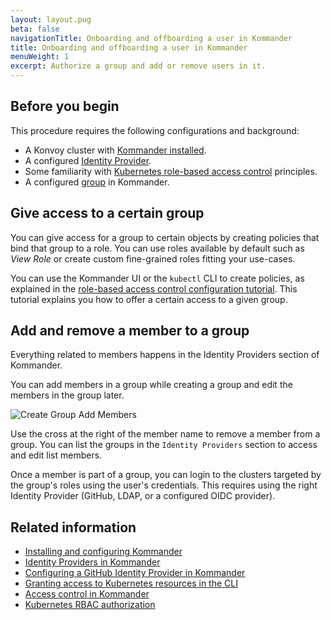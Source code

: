```yaml
---
layout: layout.pug
beta: false
navigationTitle: Onboarding and offboarding a user in Kommander
title: Onboarding and offboarding a user in Kommander
menuWeight: 1
excerpt: Authorize a group and add or remove users in it.
---
```


## Before you begin

This procedure requires the following configurations and background:

- A Konvoy cluster with [Kommander installed](/dkp/kommander/1.4/install/).
- A configured [Identity Provider](/dkp/kommander/1.4/tutorials/authorize-all-users/).
- Some familiarity with [Kubernetes role-based access control](https://kubernetes.io/docs/reference/access-authn-authz/rbac/) principles.
- A configured [group](/dkp/kommander/1.4/operations/identity-providers/) in Kommander.

## Give access to a certain group

You can give access for a group to certain objects by creating policies that bind that group to a role. You can use roles available by default such as _View Role_ or create custom fine-grained roles fitting your use-cases.

You can use the Kommander UI or the `kubectl` CLI to create policies, as explained in the [role-based access control configuration tutorial](/dkp/kommander/1.4/tutorials/configure-rbac/). This tutorial explains you how to offer a certain access to a given group.

## Add and remove a member to a group

Everything related to members happens in the Identity Providers section of Kommander.

You can add members in a group while creating a group and edit the members in the group later.

![Create Group Add Members](/dkp/kommander/1.4/img/access-control-create-group.png)

Use the cross at the right of the member name to remove a member from a group. You can list the groups in the `Identity Providers` section to access and edit list members.

Once a member is part of a group, you can login to the clusters targeted by the group's roles using the user's credentials. This requires using the right Identity Provider (GitHub, LDAP, or a configured OIDC provider).

## Related information

- [Installing and configuring Kommander](/dkp/kommander/1.4/install/)
- [Identity Providers in Kommander](/dkp/kommander/1.4/operations/identity-providers/)
- [Configuring a GitHub Identity Provider in Kommander](/dkp/kommander/1.4/tutorials/authorize-all-users/)
- [Granting access to Kubernetes resources in the CLI](/dkp/konvoy/1.4/security/external-idps/rbac/)
- [Access control in Kommander](/dkp/kommander/1.4/operations/access-control/)
- [Kubernetes RBAC authorization](https://kubernetes.io/docs/reference/access-authn-authz/rbac/)
